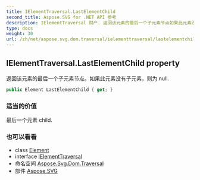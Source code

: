 ```yaml
---
title: IElementTraversal.LastElementChild
second_title: Aspose.SVG for .NET API 参考
description: IElementTraversal 财产. 返回该元素的最后一个子元素节点如果此元素没有子元素则为 null.
type: docs
weight: 30
url: /zh/net/aspose.svg.dom.traversal/ielementtraversal/lastelementchild/
---
```

## IElementTraversal.LastElementChild property

返回该元素的最后一个子元素节点。如果此元素没有子元素，则为 null.

```csharp
public Element LastElementChild { get; }
```

### 适当的价值

最后一个元素 child.

### 也可以看看

* class [Element](../../../aspose.svg.dom/element/)
* interface [IElementTraversal](../)
* 命名空间 [Aspose.Svg.Dom.Traversal](../../ielementtraversal/)
* 部件 [Aspose.SVG](../../../)



